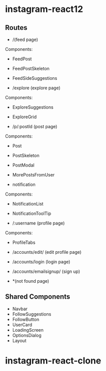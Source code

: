 # instagram-react12

## Routes

- /(feed page)

Components:

- FeedPost
- FeedPostSkeleton
- FeedSideSuggestions

- /explore (explore page)

Components:

- ExploreSuggestions
- ExploreGrid

- /p/:postId (post page)

Components:

- Post
- PostSkeleton
- PostModal
- MorePostsFromUser

- notification

Components:

- NotificationList
- NotificationToolTip

- /:username (profile page)

Components:

- ProfileTabs

- /accounts/edit/ (edit profile page)

- /accounts/login (login page)

- /accounts/emailsignup/ (sign up)

- \*(not found page)

## Shared Components

- Navbar
- FollowSuggestions
- FollowButton
- UserCard
- LoadingScreen
- OptionsDialog
- Layout
# instagram-react-clone
